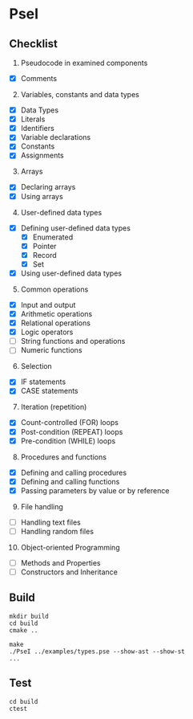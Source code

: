 # PseI

## Checklist
1. Pseudocode in examined components
  - [x] Comments
2. Variables, constants and data types
  - [x] Data Types
  - [x] Literals
  - [x] Identifiers
  - [x] Variable declarations
  - [x] Constants
  - [x] Assignments
3. Arrays
  - [x] Declaring arrays
  - [x] Using arrays
4. User-defined data types
  - [x] Defining user-defined data types
    - [x] Enumerated
    - [x] Pointer
    - [x] Record
    - [x] Set
  - [x] Using user-defined data types
5. Common operations
  - [x] Input and output
  - [x] Arithmetic operations
  - [x] Relational operations
  - [x] Logic operators
  - [ ] String functions and operations
  - [ ] Numeric functions
6. Selection
  - [x] IF statements
  - [x] CASE statements
7. Iteration (repetition)
  - [x] Count-controlled (FOR) loops
  - [x] Post-condition (REPEAT) loops
  - [x] Pre-condition (WHILE) loops
8. Procedures and functions
  - [x] Defining and calling procedures
  - [x] Defining and calling functions
  - [x] Passing parameters by value or by reference
9. File handling
  - [ ] Handling text files
  - [ ] Handling random files
10. Object-oriented Programming
  - [ ] Methods and Properties
  - [ ] Constructors and Inheritance

## Build

```
mkdir build
cd build
cmake ..
```

```
make
./PseI ../examples/types.pse --show-ast --show-st
...
```

## Test
```
cd build
ctest
```
